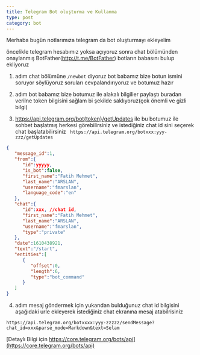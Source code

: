 ```yaml
---
title: Telegram Bot oluşturma ve Kullanma
type: post
category: bot
---
```


Merhaba bugün notlarımıza telegram da bot oluşturmayı ekleyelim

öncelikle telegram hesabımız yoksa açıyoruz sonra chat bölümünden onaylanmış BotFather(http://t.me/BotFather) botların babasını bulup ekliyoruz

1. adım chat bölümüne ``/newbot`` diyoruz bot babamız bize botun ismini soruyor söylüyoruz soruları cevpalandırıyoruz ve botumuz hazır

2. adım bot babamız bize botumuz ile alakalı bilgilier paylaştı buradan verilne token bilgisini sağlam bi şekilde saklıyoruz(çok önemli ve gizli bilgi)

3. https://api.telegram.org/bot{token}/getUpdates ile bu botumuz ile sohbet başlatmış herkesi görebilirsiniz ve istediğiniz chat id sini seçerek chat başlatabilirsiniz
``` https://api.telegram.org/botxxx:yyy-zzz/getUpdates```
```json
{
   "message_id":1,
   "from":{
      "id":yyyyy,
      "is_bot":false,
      "first_name":"Fatih Mehmet",
      "last_name":"ARSLAN",
      "username":"fmarslan",
      "language_code":"en"
   },
   "chat":{
      "id":xxx, //chat id,
      "first_name":"Fatih Mehmet",
      "last_name":"ARSLAN",
      "username":"fmarslan",
      "type":"private"
   },
   "date":1610438921,
   "text":"/start",
   "entities":[
      {
         "offset":0,
         "length":6,
         "type":"bot_command"
      }
   ]
}
```


4. adım mesaj göndermek için yukarıdan bulduğunuz chat id bilgisini aşağıdaki urle ekleyerek istediğiniz chat ekranına mesaj atabilrisiniz

``https://api.telegram.org/botxxxx:yyy-zzzzz/sendMessage?chat_id=xxx&parse_mode=Markdown&text=Selam``

[Detaylı Bilgi için https://core.telegram.org/bots/api](https://core.telegram.org/bots/api)
